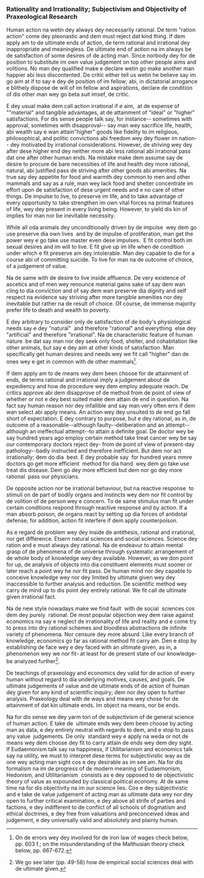 ### Rationality and Irrationality; Subjectivism and  Objectivity of Praxeological Research

Human action na wetin dey always dey necessarily rational. De term "ration action" come dey pleonastic and dem must reject dat kind thing. If dem apply am to de ultimate ends of action, de term rational and irrational dey inappropriate and meaningless. De ultimate end of action na im always be de satisfaction of some desires of de acting man. Since norbody dey for de position to substitute im own value judgement on top other people aims and volitions. No man dey qualified make e declare wetin go make another man happier abi less discontented. De critic either tell us wetin he believe say im go aim at if to say e dey de position of im fellow; abi, in dictatorial arrogance e blithely dispose de will of im fellow and aspirations, declare de condition of dis other man wey go beta suit imsef, de critic.

E dey usual make dem call action irrational if e aim,  at de expense of ""material" and tangible advantages, at de attainment of "ideal" or "higher" satisfactions. For dis sense people talk say, for instance-- sometimes with approval, sometimes with disapproval-- say man wey sacrifice life, health, abi wealth say e wan attain"higher" goods like fidelity to im religious, philosophical, and politic convictions abi freedom wey dey flower im nation-- dey motivated by irrational considerations. However, de striving wey dey after dese higher end dey neither more abi less rational abi irrational pass dat one after other human ends. Na mistake make dem assume say de desire to procure de bare necessities of life and health dey more rational, natural, abi justified pass de striving after other goods abi amenities. Na true say dey appetite for food and warmth dey common to men and other mammals and say as a rule, man wey lack food and shelter concentrate im effort upon de satisfaction of dese urgent needs and e no care of other things. De impulse to live, to preserve im life, and to take advantage of every opportunity to take strengthen im own vital forces na primal features of life, wey dey present in every living being. However, to yield dis kin of implies for man nor be inevitable necessity.

While all oda animals dey unconditionally driven by de impulse  wey dem go use preserve dia own lives  and by de impulse of proliferation, man get the power wey e go take use master even dese impulses.  E fit control both im sexual desires and im will to live. E fit give up im life when de condition under which e fit preserve am dey intolerable. Man dey capable to die for a course abi of committing suicide. To live for man na de outcome of choice, of a judgement of value.

Na de same with de desire to live inside affluence. De very existence of ascetics and of men wey renounce material gains sake of say dem wan cling to dia conviction and of say dem wan preserve dia dignity and self respect na evidence say striving after more tangible amenities nor dey inevitable but rather na de result of choice. Of course, de immense majority prefer life to death and wealth to poverty.

E dey arbitrary to consider only de satisfaction of de body's physiological needs say e dey "natural"  and therefore "rational" and everything  else dey "artificial" and therefore "irrational". Na de characteristic feature of human nature  be dat say man nor dey seek only food, shelter, and cohabitation like other animals, but say e dey aim at other kinds of satisfaction. Man specifically get human desires and needs wey we fit call "higher" dan de ones wey e get in common with de other mammals[^6].

If dem apply am to de means wey dem been choose for de attainment of ends, de terms rational and irrational imply a judgement about de expediency and how de procedure wey dem employ adequate reach. De critics approve abi dem disapprove of de method from de point of view of whether or not e dey best suited make dem attain de end in question. Na fact say human reason nor dey infallible and say man very often errs if dem wan select abi apply means. An action wey dey unsuited to de end go fall short of expectation. E dey contrary to purpose, but e dey rational, as in, de outcome of a reasonable--although faulty--deliberation and an attempt--although an ineffectual attempt--to attain a definite goal. De doctor wey be say hundred years ago employ certain method take treat cancer wey be say our contemporary doctors reject dey- from de point of view of present-day pathology--badly instructed and therefore inefficient. But dem nor act irrationally; dem do dia  best. E dey probable say  for hundred years mmre doctors go get more efficient  method for dia hand  wey dem go take use treat dis disease. Dem go dey more efficient but dem nor go dey more rational  pass our physicians.

De opposite action nor be irrational behaviour, but na reactive response  to stimuli on de part of bodily organs and instincts wey dem nor fit control by de volition of de person wey e concern. To de same stimulus man fit under certain conditions respond through reactive response and by action. If a man absorb poison, de organs react by setting up dia forces of antidotal defense; for addition, action fit interfere if dem apply counterpoison.

As e regard de problem wey dey inside de antithesis, rational and irrational, nor get difference. Etsern natural sciences and social sciences. Science dey ration and e must always dey rational. Na de endeavur to attain mental grasp of de phenomena of de universe through systematic arrangement of de whole body of knowledge wey dey available. However, as we don point for up, de analysis of objects into dia constituent elements must sooner or later reach a point wey he nor fit pass. De human mind nor dey capable to conceive knowledge wey nor dey limited by ultimate given wey dey inaccessible to further analysis and reduction. De scientific method wey carry de mind up to dis point dey entirely rational. We fit call de ultimate given irrational fact.

Na de new style nowadays make we find fault  with de social  sciences cos dem dey purely  rational. De most popular objection wey dem raise against economics na say e neglect de irrationality of life and reality and e come try to press into dry rational schemes and bloodless abstractions de infinite variety of phenomena. Nor censure dey more absurd. Like every branch of knowledge, economics go far as rational method fit carry am. Den e stop by establishing de face wey e dey faced with an ultimate given, as in, a phenomenon wey we nor fit- at least for de present state of our knowledge- be analyzed further[^7].

De teachings of praxeology and economics dey valid for de action of every human without regard to dia underlying motives, causes, and goals. De ultimate judgements of value and de ultimate ends of de action of human dey given for any kind of scientific inquiry; dem nor dey open to further analysis. Praxeology deal with de ways and means wey chose for de attainment of dat kin ultimate ends. Im object na means, nor be ends.

Na for dis sense we dey yarm tori of de subjectivism of de general science of human action. E take de  ultimate ends wey dem been choose by acting man as data, e dey entirely neutral with regards to dem, and e stop to pass any value  judgements. De only  standard wey e apply na weda or not de means wey dem choose dey fit to carry attain de ends wey dem dey sight. If Eudaemonism talk say na happiness, if Utilitarianism and economics talk say na utility, we must to interpret dese terms for subjectivistic way as de one wey acting man sight cos e dey desirable as im see am. Na for dis formalism na im de progress of de modern meaning of Eudaemonism, Hedonism, and Utilitarianism  consists as e dey opposed to de objectivistic theory of value as expounded by classical political economy. At de same time na for dis objectivity na im our science lies. Cos e dey subjectivistic and e take de value judgement of acting man as ultimate data wey nor dey open to further critical examination, e dey above all strife of parties and factions, e dey indifferent to de conflict of all schools of dogmatism and ethical doctrines, e dey free from valuations and preconceived ideas and judgement, e dey universally valid and absolutely and plainly human.

[^6]: On de errors wey dey involved for de iron law of wages check below, pp. 603 f.; on the misunderstanding of the Malthusian theory check below, pp. 667-672.

[^7]: We go see later (pp. 49-58) how de empirical social sciences deal with de ultimate given.
